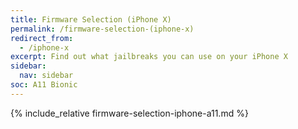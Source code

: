 ```yaml
---
title: Firmware Selection (iPhone X)
permalink: /firmware-selection-(iphone-x)
redirect_from:
  - /iphone-x
excerpt: Find out what jailbreaks you can use on your iPhone X
sidebar:
  nav: sidebar
soc: A11 Bionic
---
```


{% include_relative firmware-selection-iphone-a11.md %}

